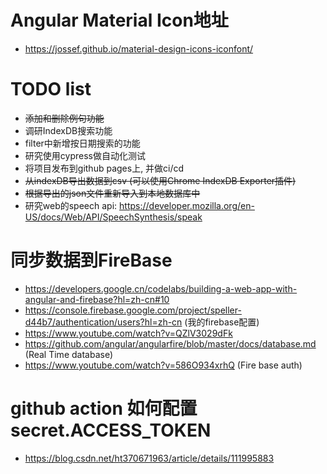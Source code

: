 # Angular Material Icon地址
 - https://jossef.github.io/material-design-icons-iconfont/


# TODO list
- ~~添加和删除例句功能~~
- 调研IndexDB搜索功能
- filter中新增按日期搜索的功能
- 研究使用cypress做自动化测试
- 将项目发布到github pages上, 并做ci/cd
- ~~从indexDB导出数据到csv (可以使用Chrome IndexDB Exporter插件)~~ 
- ~~根据导出的json文件重新导入到本地数据库中~~
- 研究web的speech api: https://developer.mozilla.org/en-US/docs/Web/API/SpeechSynthesis/speak

# 同步数据到FireBase
- https://developers.google.cn/codelabs/building-a-web-app-with-angular-and-firebase?hl=zh-cn#10
- https://console.firebase.google.com/project/speller-d44b7/authentication/users?hl=zh-cn (我的firebase配置)
- https://www.youtube.com/watch?v=QZlV3029dFk
- https://github.com/angular/angularfire/blob/master/docs/database.md (Real Time database)
- https://www.youtube.com/watch?v=586O934xrhQ (Fire base auth)

# github action 如何配置secret.ACCESS_TOKEN
- https://blog.csdn.net/ht370671963/article/details/111995883

